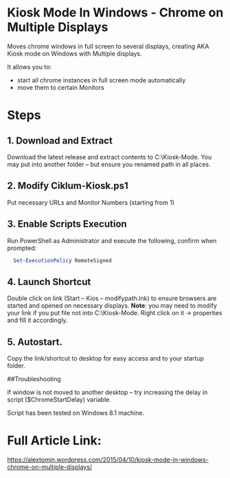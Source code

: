 # Kiosk Mode In Windows - Chrome on Multiple Displays
Moves chrome windows in full screen to several displays, creating AKA Kiosk mode on Windows with Multiple displays. 

It allows you to:
- start all chrome instances in full screen mode automatically
- move them to certain Monitors

# Steps

## 1. Download and Extract
Download the latest release and extract contents to C:\Kiosk-Mode. 
  You may put into another folder – but ensure you renamed path in all places.
## 2. Modify Ciklum-Kiosk.ps1
  Put necessary URLs and Monitor Numbers (starting from 1)
## 3. Enable Scripts Execution
Run PowerShell as Administrator and execute the following, confirm when prompted:
```powershell
  Set-ExecutionPolicy RemoteSigned
```
## 4. Launch Shortcut
Double click on link (Start – Kios – modifypath.lnk) to ensure browsers are started and opened on necessary displays.
**Note**: you may need to modify your link if you put file not into C:\Kiosk-Mode. Right click on it -> properties and fill it accordingly.
## 5. Autostart.
Copy the link/shortcut to desktop for easy access and to your startup folder.

##Troubleshooting

If window is not moved to another desktop – try increasing the delay in script ($ChromeStartDelay) variable.

Script has been tested on Windows 8.1 machine.

# Full Article Link:
https://alextomin.wordpress.com/2015/04/10/kiosk-mode-in-windows-chrome-on-multiple-displays/


